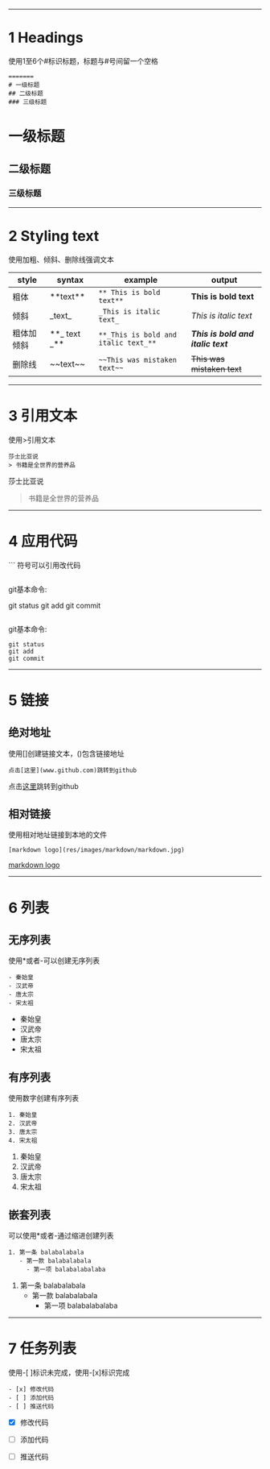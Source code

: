 ----------
# 1 Headings
使用1至6个#标识标题，标题与#号间留一个空格
```
=======
# 一级标题
## 二级标题
### 三级标题

```

# 一级标题
## 二级标题
### 三级标题

----------

# 2 Styling text
使用加粗、倾斜、删除线强调文本

|style|syntax|example|output|
|-----|------|-------|------|
|粗体| \*\*text\*\*|`** This is bold text**`|**This is bold text**|
|倾斜|\_text\_|`_This is italic text_`|_This is italic text_|
|粗体加倾斜|\*\*\_ text \_\*\*|` **_This is bold and italic text_** `|**_This is bold and italic text_**|
|删除线|\~\~text\~\~|`~~This was mistaken text~~`|~~This was mistaken text~~|

----------

# 3 引用文本
使用\>引用文本

```
莎士比亚说
> 书籍是全世界的营养品
```

莎士比亚说
> 书籍是全世界的营养品

----------
# 4 应用代码
\`\`\` 符号可以引用改代码

```
```
git基本命令:

git status
git add 
git commit
```
```
git基本命令:
```
git status
git add 
git commit
```
----------
# 5 链接
## 绝对地址
使用\[\]创建链接文本，\(\)包含链接地址

``` 
点击[这里](www.github.com)跳转到github 
```
点击[这里](www.github.com)跳转到github

## 相对链接
使用相对地址链接到本地的文件

```
[markdown logo](res/images/markdown/markdown.jpg)
```
[markdown logo](res/images/markdown/markdown.jpg)

------

# 6 列表
## 无序列表
使用\*或者\-可以创建无序列表

```
- 秦始皇
- 汉武帝
- 唐太宗
- 宋太祖
```
- 秦始皇
- 汉武帝
- 唐太宗
- 宋太祖

## 有序列表
使用数字创建有序列表


```
1. 秦始皇
2. 汉武帝
3. 唐太宗
4. 宋太祖
```
1. 秦始皇
2. 汉武帝
3. 唐太宗
4. 宋太祖

## 嵌套列表

可以使用\*或者\-通过缩进创建列表

```
1. 第一条 balabalabala
   - 第一款 balabalabala
     - 第一项 balabalabalaba

```
1. 第一条 balabalabala
   - 第一款 balabalabala
     - 第一项 balabalabalaba

----------

# 7 任务列表
使用\-\[&nbsp;\]标识未完成，使用\-\[x\]标识完成
```
- [x] 修改代码
- [ ] 添加代码
- [ ] 推送代码

```
- [x] 修改代码
- [ ] 添加代码
- [ ] 推送代码


